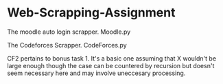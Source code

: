 # Web-Scrapping-Assignment

The moodle auto login scrapper.  Moodle.py

The Codeforces Scrapper.  CodeForces.py

CF2 pertains to bonus task 1. It's a basic one assuming that X wouldn't be large enough though the case can be countered by recursion but doesn't seem necessary here and may involve uneccesary processing.
